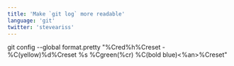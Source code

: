 ```yaml
---
title: 'Make `git log` more readable'
language: 'git'
twitter: 'steveariss'
---
```


git config --global format.pretty "%Cred%h%Creset -%C(yellow)%d%Creset %s %Cgreen(%cr) %C(bold blue)<%an>%Creset"

